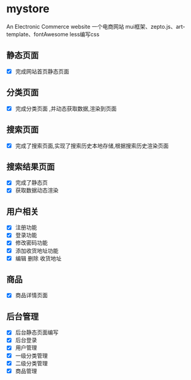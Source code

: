 # mystore
An Electronic Commerce website
一个电商网站
mui框架、zepto.js、art-template、fontAwesome
less编写css
## 静态页面
- [x] 完成网站首页静态页面

## 分类页面
- [x] 完成分类页面 ,并动态获取数据,渲染到页面

## 搜索页面
- [x] 完成了搜索页面,实现了搜索历史本地存储,根据搜索历史渲染页面

## 搜索结果页面
- [x] 完成了静态页
- [x] 获取数据动态渲染

## 用户相关
- [x] 注册功能
- [x] 登录功能
- [x] 修改密码功能
- [x] 添加收货地址功能
- [x] 编辑 删除 收货地址

## 商品
- [x] 商品详情页面


## 后台管理
- [x] 后台静态页面编写
- [x] 后台登录
- [x] 用户管理
- [x] 一级分类管理
- [x] 二级分类管理
- [x] 商品管理